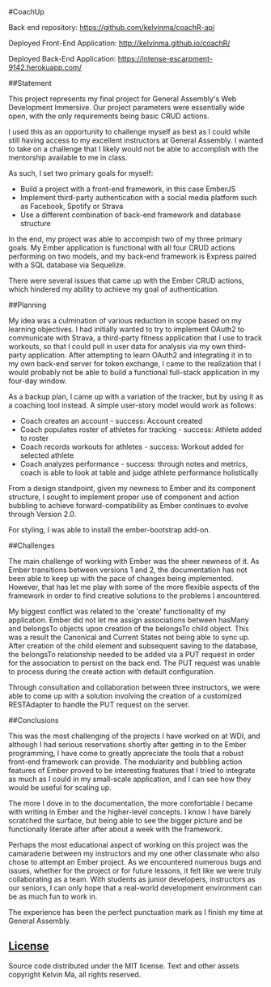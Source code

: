 #CoachUp

Back end repository: https://github.com/kelvinma/coachR-api

Deployed Front-End Application: http://kelvinma.github.io/coachR/

Deployed Back-End Application: https://intense-escarpment-9142.herokuapp.com/


##Statement

This project represents my final project for General Assembly's Web Development Immersive. Our project parameters were essentially wide open, with the only requirements being basic CRUD actions.

I used this as an opportunity to challenge myself as best as I could while still having access to my excellent instructors at General Assembly. I wanted to take on a challenge that I likely would not be able to accomplish with the mentorship available to me in class.

As such, I set two primary goals for myself:

* Build a project with a front-end framework, in this case EmberJS
* Implement third-party authentication with a social media platform such as Facebook, Spotify or Strava
* Use a different combination of back-end framework and database structure

In the end, my project was able to accompish two of my three primary goals. My Ember application is functional with all four CRUD actions performing on two models, and my back-end framework is Express paired with a SQL database via Sequelize.

There were several issues that came up with the Ember CRUD actions, which hindered my ability to achieve my goal of authentication.

##Planning

My idea was a culmination of various reduction in scope based on my learning objectives. I had initially wanted to try to implement OAuth2 to communicate with Strava, a third-party fitness application that I use to track workouts, so that I could pull in user data for analysis via my own third-party application. After attempting to learn OAuth2 and integrating it in to my own back-end server for token exchange, I came to the realization that I would probably not be able to build a functional full-stack application in my four-day window.

As a backup plan, I came up with a variation of the tracker, but by using it as a coaching tool instead. A simple user-story model would work as follows:

* Coach creates an account - success: Account created
* Coach populates roster of athletes for tracking - success: Athlete added to roster
* Coach records workouts for athletes - success: Workout added for selected athlete
* Coach analyzes performance - success: through notes and metrics, coach is able to look at table and judge athlete performance holistically

From a design standpoint, given my newness to Ember and its component structure, I sought to implement proper use of component and action bubbling to achieve forward-compatibility as Ember continues to evolve through Version 2.0.

For styling, I was able to install the ember-bootstrap add-on.

##Challenges

The main challenge of working with Ember was the sheer newness of it. As Ember transitions between versions 1 and 2, the documentation has not been able to keep up with the pace of changes being implemented. However, that has let me play with some of the more flexible aspects of the framework in order to find creative solutions to the problems I encountered.

My biggest conflict was related to the 'create' functionality of my application. Ember did not let me assign associations between hasMany and belongsTo objects upon creation of the belongsTo child object. This was a result the Canonical and Current States not being able to sync up. After creation of the child element and subsequent saving to the database, the belongsTo relationship needed to be added via a PUT request in order for the association to persist on the back end. The PUT request was unable to process during the create action with default configuration.

Through consultation and collaboration between three instructors, we were able to come up with a solution involving the creation of a customized RESTAdapter to handle the PUT request on the server.

##Conclusions

This was the most challenging of the projects I have worked on at WDI, and although I had serious reservations shortly after getting in to the Ember programming, I have come to greatly appreciate the tools that a robust front-end framework can provide. The modularity and bubbling action features of Ember proved to be interesting features that I tried to integrate as much as I could in my small-scale application, and I can see how they would be useful for scaling up.

The more I dove in to the documentation, the more comfortable I became with writing in Ember and the higher-level concepts. I know I have barely scratched the surface, but being able to see the bigger picture and be functionally literate after after about a week with the framework.

Perhaps the most educational aspect of working on this project was the camaraderie between my instructors and my one other classmate who also chose to attempt an Ember project. As we encountered numerous bugs and issues, whether for the project or for future lessons, it felt like we were truly collaborating as a team. With students as junior developers, instructors as our seniors, I can only hope that a real-world development environment can be as much fun to work in.

The experience has been the perfect punctuation mark as I finish my time at General Assembly.



[License](LICENSE)
------------------

Source code distributed under the MIT license. Text and other assets copyright
Kelvin Ma, all rights reserved.
